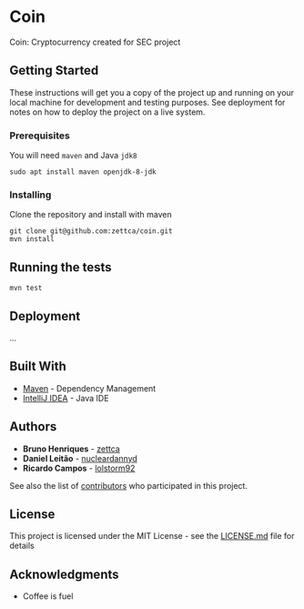 # Coin

Coin: Cryptocurrency created for SEC project

## Getting Started

These instructions will get you a copy of the project up and running on your local machine for development and testing purposes. See deployment for notes on how to deploy the project on a live system.

### Prerequisites

You will need `maven` and Java `jdk8`

```
sudo apt install maven openjdk-8-jdk
```

### Installing

Clone the repository and install with maven

```
git clone git@github.com:zettca/coin.git
mvn install
```

## Running the tests

```
mvn test
```

## Deployment

...

## Built With

* [Maven](https://maven.apache.org/) - Dependency Management
* [IntelliJ IDEA](https://www.jetbrains.com/idea/) - Java IDE

## Authors

* **Bruno Henriques** - [zettca](https://github.com/zettca)
* **Daniel Leitão** - [nucleardannyd](https://github.com/nucleardannyd)
* **Ricardo Campos** - [lolstorm92](https://github.com/lolstorm92)

See also the list of [contributors](https://github.com/zettca/coin/contributors) who participated in this project.

## License

This project is licensed under the MIT License - see the [LICENSE.md](LICENSE.md) file for details

## Acknowledgments

* Coffee is fuel
